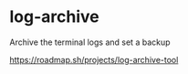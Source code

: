 # log-archive
Archive the terminal logs and set a backup 

https://roadmap.sh/projects/log-archive-tool
